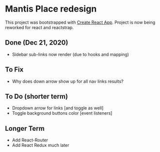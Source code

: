# Mantis Place redesign
This project was bootstrapped with [Create React App](https://github.com/facebook/create-react-app). Project is now being reworked for react and reactstrap.

## Done (Dec 21, 2020)
* Sidebar sub-links now render (due to hooks and mapping)

## To Fix
* Why does down arrow show up for all nav links results?

## To Do (shorter term)
* Dropdown arrow for links [and toggle as well]
* Toggle background buttons color [event listeners]

## Longer Term
* Add React-Router
* Add React Redux much later
